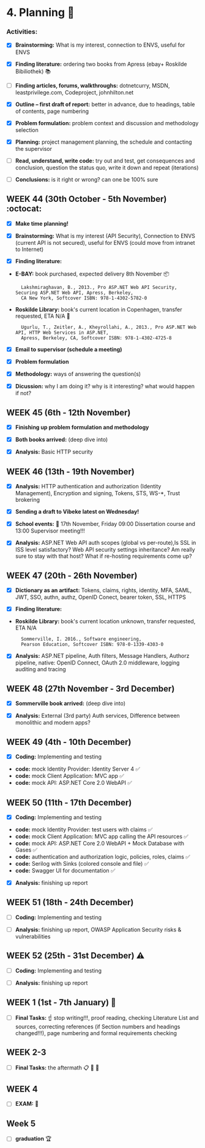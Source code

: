 # 4. Planning :construction:



### Activities:

* [x] __Brainstorming:__ What is my interest, connection to ENVS, useful for ENVS
* [x] __Finding literature:__ ordering two books from Apress (ebay+ Roskilde Bibiliothek) :books:
* [ ] __Finding articles, forums, walkthroughs:__ dotnetcurry, MSDN, leastprivilege.com, Codeproject, johnhilton.net
* [x] __Outline – first draft of report:__ better in advance, due to headings, table of contents, page numbering
* [x] __Problem formulation:__ problem context and discussion and methodology selection
* [x] __Planning:__ project management planning, the schedule and contacting the supervisor
* [ ] __Read, understand, write code:__ try out and test, get consequences and conclusion, question the status quo, write it down and repeat (iterations)
* [ ] __Conclusions:__ is it right or wrong? can one be 100% sure



## WEEK 44 (30th October - 5th November) :octocat: 

                                                                                                                    

* [x] __Make time planning!__ 

* [x] __Brainstorming:__ What is my interest (API Security), Connection to ENVS (current API is not secured), useful for ENVS (could move from intranet to Internet)

* [x] __Finding literature:__ 
 
* __E-BAY:__ book purchased, expected delivery 8th November :package:

		Lakshmiraghavan, B., 2013., Pro ASP.NET Web API Security, Securing ASP.NET Web API, Apress, Berkeley, 
		CA New York, Softcover ISBN: 978-1-4302-5782-0
		
* __Roskilde Library:__ book's current location in Copenhagen, transfer requested, ETA N/A :blue_book:
	
		Ugurlu, T., Zeitler, A., Kheyrollahi, A., 2013., Pro ASP.NET Web API, HTTP Web Services in ASP.NET, 
		Apress, Berkeley, CA, Softcover ISBN: 978-1-4302-4725-8
	

* [x] __Email to supervisor (schedule a meeting)__

* [x] __Problem formulation__

* [x] __Methodology:__ ways of answering the question(s)

* [x] __Dicussion:__ why I am doing it? why is it interesting? what would happen if not?


## WEEK 45 (6th - 12th November)

* [x] __Finishing up problem formulation and methodology__

* [x] __Both books arrived:__ (deep dive into)

* [x] __Analysis:__ Basic HTTP security



## WEEK 46 (13th - 19th November)

* [x] __Analysis:__ HTTP authentication and authorization (Identity Management), Encryption and signing, Tokens, STS, WS-*, Trust brokering

* [x] __Sending a draft to Vibeke latest on Wednesday!__

* [x] __School events:__  :date: 17th November, Friday 09:00 Dissertation course and 13:00 Supervisor meeting!!!
	
* [x] __Analysis:__ ASP.NET Web API auth scopes (global vs per-route),Is SSL in ISS level satisfactory? Web API security settings inheritance? Am really sure to stay with that host? What if re-hosting requirements come up?


## WEEK 47 (20th - 26th November)

* [x] __Dictionary as an artifact:__ Tokens, claims, rights, identity, MFA, SAML, JWT, SSO, authn, authz, OpenID Conect, bearer token, SSL, HTTPS

* [x] __Finding literature:__ 

* __Roskilde Library:__ book's current location unknown, transfer requested, ETA N/A
	
		Sommerville, I. 2016., Software engineering, 
		Pearson Education, Softcover ISBN: 978-0-1339-4303-0

* [x] __Analysis:__ ASP.NET pipeline, Auth filters, Message Handlers, Authorz pipeline, native: OpenID Connect, OAuth 2.0 middleware, logging auditing and tracing


## WEEK 48 (27th November - 3rd December)

* [x] __Sommerville book arrived:__ (deep dive into)

* [x] __Analysis:__ External (3rd party) Auth services, Difference between monolithic and modern apps?


## WEEK 49 (4th - 10th December)

* [x] __Coding:__ Implementing and testing

* __code:__ mock Identity Provider: Identity Server 4 :white_check_mark:
* __code:__ mock Client Application: MVC app :white_check_mark:
* __code:__ mock API: ASP.NET Core 2.0 WebAPI :white_check_mark:


## WEEK 50 (11th - 17th December)

* [x] __Coding:__ Implementing and testing

* __code:__ mock Identity Provider: test users with claims :white_check_mark:
* __code:__ mock Client Application: MVC app calling the API resources :white_check_mark:
* __code:__ mock API: ASP.NET Core 2.0 WebAPI + Mock Database with Gases :white_check_mark: 
* __code:__ authentication and authorization logic, policies, roles, claims :white_check_mark: 
* __code:__ Serilog with Sinks (colored console and file) :white_check_mark:
* __code:__ Swagger UI for documentation :white_check_mark:


* [x] __Analysis:__ finishing up report


## WEEK 51 (18th - 24th December)

* [ ] __Coding:__ Implementing and testing
* [ ] __Analysis:__ finishing up report, OWASP Application Security risks & vulnerabilities


## WEEK 52 (25th - 31st December) :warning:

* [ ] __Coding:__ Implementing and testing
* [ ] __Analysis:__ finishing up report


## WEEK 1 (1st - 7th January) :checkered_flag:

* [ ] __Final Tasks:__ :point_up: stop writing!!!, proof reading, checking Literature List and sources, correcting references (if Section numbers and headings changed!!!), page numbering and formal requirements checking

## WEEK 2-3

* [ ] __Final Tasks:__ the aftermath :clipboard: :calendar: :file_folder:


## WEEK 4

* [ ] __EXAM:__ :dart:


## Week 5

* [ ] __graduation__ :trophy: